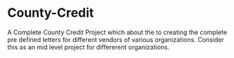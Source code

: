 # County-Credit
A Complete County Credit Project which about the to creating the complete pre defined letters for different vendors of various organizations. Consider this as an mid level project for
differerent organizations.
